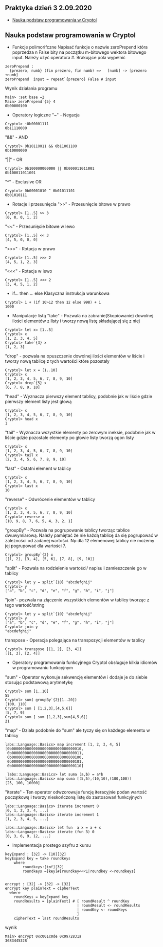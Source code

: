 ## Praktyka dzień 3 2.09.2020
* [Nauka podstaw programowania w Cryptol](#Nauka-podstaw-programowania-w-Cryptol)

## Nauka podstaw programowania w Cryptol
* Funkcje polimorifczne
Napisać funkcje o nazwie zeroPrepend która poprzedza  n False bity na początku m-bitowego wektora bitowego input. Należy użyć operatora #.
Brakujące pola wypełnić
```
zeroPrepend : 
  {prezero, numb} (fin prezero, fin numb) =>   [numb] -> [prezero +numb] 
zeroPrepend  input = repeat`{prezero} False # input
```
Wynik działania programu 
```
Main> :set base =2
Main> zeroPrepend`{5} 4
0b00000100
```
* Operatory logiczne
"~" - Negacja
```
Cryptol> ~0b00001111
0b11110000
```
"&&" - AND
```
Cryptol> 0b10110011 && 0b11001100
0b10000000
```
"||" - OR
```
Cryptol> 0b100000000000 || 0b000011011001
0b100011011001
```
"^" - Exclusive OR
```
Cryptol> 0b00001010 ^ 0b01011101
0b01010111
```

* Rotacje i przesunięcia 
">>" - Przesunięcie bitowe w prawo
```
Cryptol> [1..5] >> 3
[0, 0, 0, 1, 2]
```

"<<" - Przesunięcie bitowe w lewo
```
Cryptol> [1..5] << 3
[4, 5, 0, 0, 0]
```
">>>" - Rotacja w prawo
```
Cryptol> [1..5] >>> 2
[4, 5, 1, 2, 3]
```
"<<<" - Rotacja w lewo 
```
Cryptol> [1..5] <<< 2
[3, 4, 5, 1, 2]
```
* if... then ... else
Klasyczna instrukcja warunkowa
```
Cryptol> 1 + (if 10>12 then 12 else 998) + 1
1000
```

* Manipulacje listą 
"take" - Pozwala na zabranie(Skopiowanie) dowolnej ilości elementów z listy i tworzy nową listę składającej się z niej
```
Cryptol> let x= [1..5]
Cryptol> x
[1, 2, 3, 4, 5]
Cryptol> take`{3} x
[1, 2, 3]
```
"drop" - pozwala na opuszczenie dowolnej ilości elementów w liście i tworzy nową tablicę z tych wartości które pozostały
```
Cryptol> let x = [1..10]
Cryptol> x
[1, 2, 3, 4, 5, 6, 7, 8, 9, 10]
Cryptol> drop`{5} x
[6, 7, 8, 9, 10]
```
"head" - Wyznacza pierwszy element tablicy, podobnie jak w liście gdzie pierwszy element listy jest głową
```
Cryptol> x
[1, 2, 3, 4, 5, 6, 7, 8, 9, 10]
Cryptol> head x
1
```
"tail" - Wyznacza wszystkie elementy po zerowym ineksie, podobnie jak w liście gdzie pozostałe elementy po głowie listy
tworzą ogon listy
```
Cryptol> x
[1, 2, 3, 4, 5, 6, 7, 8, 9, 10]
Cryptol> tail x
[2, 3, 4, 5, 6, 7, 8, 9, 10]
``` 
"last" - Ostatni element w tablicy 
```
Cryptol> x
[1, 2, 3, 4, 5, 6, 7, 8, 9, 10]
Cryptol> last x
10
```
"reverse" - Odwrócenie elementów w tablicy
```
Cryptol> x
[1, 2, 3, 4, 5, 6, 7, 8, 9, 10]
Cryptol> reverse x
[10, 9, 8, 7, 6, 5, 4, 3, 2, 1]
```
"groupBy" - Pozwala na pogrupowanie tablicy tworząc tablice dwuwymiarową. Należy pamiętać że nie każdą tablicę da się pogrupować
w zależności od zadanej wartości. Np dla 12 elemenowej tablicy  nie możemy jej pogrupować dla wartości 7.
```
Cryptol> groupBy`{2} x
[[1, 2], [3, 4], [5, 6], [7, 8], [9, 10]]

```
"split" - Pozwala na rodzielenie wartości/ napisu i zamieszczenie go w tablicy
```
Cryptol> let y = split`{10} "abcdefghij"
Cryptol> y
["a", "b", "c", "d", "e", "f", "g", "h", "i", "j"]
```
"join"- pozwala na złączenie wszystkich elementów w tablicy tworząc z tego wartość/string
```
Cryptol> let y = split`{10} "abcdefghij"
Cryptol> y
["a", "b", "c", "d", "e", "f", "g", "h", "i", "j"]
Cryptol> join y
"abcdefghij"
```
transpose - Operacja polegająca na transpozycji elementów w tablicy 
```
Cryptol> transpose [[1, 2], [3, 4]]
[[1, 3], [2, 4]]
```

* Operatory programowania funkcyjnego
Cryptol obsługuje kilkia idiomów w programowaniu funkcyjnym

"sum" - Operator wykonuje sekwencję elementów i dodaje je do siebie stosując podstawową arytmetykę 
```
Cryptol> sum [1..10]
55
Cryptol> sum( groupBy`{2}[1..20])
[100, 110]
Cryptol> sum [ [1,2,3],[4,5,6]]
[5, 7, 9]
Cryptol> sum [ sum [1,2,3],sum[4,5,6]]
21
```
"map" - Działa podobnie do "sum" ale tyczy się on każdego elementu w tablicy
```
labs::Language::Basics> map increment [1, 2, 3, 4, 5]
[0b00000000000000000000000000000010,
 0b00000000000000000000000000000011,
 0b00000000000000000000000000000100,
 0b00000000000000000000000000000101,
 0b00000000000000000000000000000110]
 
 labs::Language::Basics> let suma (a,b) = a*b
labs::Language::Basics> map suma [(5,5),(10,10),(100,100)]
[25, 100, 10000]
```
"iterate" - Ten operator odwzorowuje funcję iteracyjnie podan wartość początkową i tworzy nieskończoną listę do zastosowań funkcyjnych
```
labs::Language::Basics> iterate increment 0
[0, 1, 2, 3, 4, ...]
labs::Language::Basics> iterate increment 1
[1, 2, 3, 4, 5, ...]

labs::Language::Basics> let fun  a x = a + x
labs::Language::Basics> iterate (fun 3) 0
[0, 3, 6, 9, 12, ...]
```
* Implementacja prostego szyfru z kursu
```
keyExpand : [32] -> [10][32]
keyExpand key = take roundkeys
    where
        roundkeys:[inf][32]
        roundkeys =[key]#[roundkey<<<1|roundkey <-roundkeys]


encrypt : [32] -> [32] -> [32]
encrypt key plainText = cipherText
  where
    roundKeys = keyExpand key
    roundResults = [plainText] # [ roundResult ^ roundKey
                                 | roundResult <- roundResults
                                 | roundKey <- roundKeys
                                 ]
    cipherText = last roundResults
```
wynik
```
Main> encrypt 0xc001c0de 0x9972831a
3683445328
```







